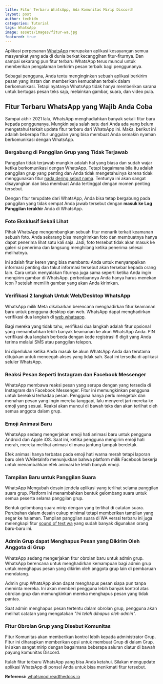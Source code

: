 ```yaml
---
title: Fitur Terbaru WhatsApp, Ada Komunitas Mirip Discord!
layout: post
author: techidn
categories: Tutorial
tags: WhatsApp
image: assets/images/fitur-wa.jpg
featured: true
---
```


Aplikasi perpesanan [WhatsApp](https://techidn.github.io/tags#WhatsApp) merupakan aplikasi kesayangan semua masyarakat yang ada di dunia berkat kecanggihan fitur-fiturnya. Dan sampai sekarang pun fitur terbaru WhatsApp terus muncul untuk memberikan pengalaman berkirim pesan terbaik bagi penggunanya. 

Sebagai pengguna, Anda tentu menginginkan sebuah aplikasi berkirim pesan yang instan dan memberikan kemudahan terbaik dalam berkomunikasi. Tetapi nyatanya WhatsApp tidak hanya memberikan sarana untuk bertugas pesan teks saja, melainkan gambar, suara, dan video pula. 

## Fitur Terbaru WhatsApp yang Wajib Anda Coba

Sampai akhir 2021 lalu, WhatsApp menghadiahkan banyak sekali fitur baru kepada penggunanya. Mungkin saja salah satu dari Anda ada yang belum mengetahui terkait update fitur terbaru dari WhatsApp ini. Maka, berikut ini adalah beberapa fitur unggulan yang bisa membuat Anda semakin nyaman berkomunikasi dengan WhatsApp. 

### Bergabung di Panggilan Grup yang Tidak Terjawab 

Panggilan tidak terjawab mungkin adalah hal yang biasa dan sudah wajar ketika berkomunikasi dengan WhatsApp. Tetapi bagaimana bila itu adalah panggilan grup yang penting dan Anda tidak mengetahuinya karena tidak menggunakan fitur [nada dering sebut nama](https://whitepaper.co.id/nada-dering-sound-of-text-sebut-nama/). Tentunya ini akan sangat disayangkan dan bisa membuat Anda tertinggal dengan momen penting tersebut.

Dengan fitur terupdate dari WhatsApp, Anda bisa tetap bergabung pada panggilan yang tidak sempat Anda jawab tersebut dengan **masuk ke Log Panggilan terakhir** Anda di WhatsApp.

### Foto Eksklusif Sekali Lihat 

Pihak WhatsApp mengembangkan sebuah fitur menarik terkait keamanan sebuah foto. Anda sekarang bisa mengirimkan foto dan membuatnya hanya dapat penerima lihat satu kali saja. Jadi, foto tersebut tidak akan masuk ke galeri si penerima dan langsung menghilang ketika penerima selesai melihatnya. 

Ini adalah fitur keren yang bisa membantu Anda untuk menyampaikan informasi penting dan takut informasi tersebut akan tersebar kepada orang lain. Cara untuk menyalakan fiturnya juga sama seperti ketika Anda ingin mengirim gambar di WhatsApp. perbedaannya Anda hanya harus menekan icon _1_ setelah memilih gambar yang akan Anda kirimkan. 

### Verifikasi 2 langkah Untuk Web/Desktop WhatsApp

WhatsApp milik Meta dikabarkan berencana menghadirkan fitur keamanan baru untuk pengguna desktop dan web. WhatsApp dapat menghadirkan verifikasi dua langkah di [web whatsapp](https://www.sebuahutas.com/2022/02/download-wa-web-beta-terbaru-2022.html). 

Bagi mereka yang tidak tahu, verifikasi dua langkah adalah fitur opsional yang menambahkan lebih banyak keamanan ke akun WhatsApp Anda. PIN verifikasi dua langkah berbeda dengan kode registrasi 6 digit yang Anda terima melalui SMS atau panggilan telepon. 

Ini diperlukan ketika Anda masuk ke akun WhatsApp Anda dan terutama ditujukan untuk mencegah akses yang tidak sah. Saat ini tersedia di aplikasi seluler WhatsApp.

### Reaksi Pesan Seperti Instagram dan Facebook Messenger

WhatsApp membawa reaksi pesan yang serupa dengan yang tersedia di Instagram dan Facebook Messenger. Fitur ini memungkinkan pengguna untuk bereaksi terhadap pesan. 
Pengguna hanya perlu mengetuk dan menahan pesan yang ingin mereka tanggapi, lalu menyeret jari mereka ke emoji yang sesuai. Reaksi akan muncul di bawah teks dan akan terlihat oleh semua anggota dalam grup.

### Emoji Animasi Baru

WhatsApp sedang mengerjakan emoji hati animasi baru untuk pengguna Android dan Apple iOS. Saat ini, ketika pengguna mengirim emoji hati merah, mereka melihat animasi di mana jantung tampak berdetak. 

Efek animasi hanya terbatas pada emoji hati warna merah tetapi laporan baru oleh WABetaInfo menunjukkan bahwa platform milik Facebook bekerja untuk menambahkan efek animasi ke lebih banyak emoji.

### Tampilan Baru untuk Panggilan Suara

WhatsApp Mengubah desain jendela aplikasi yang terlihat selama panggilan suara grup. Platform ini menambahkan bentuk gelombang suara untuk semua peserta selama panggilan grup. 

Bentuk gelombang suara mirip dengan yang terlihat di catatan suara. Perubahan dalam desain cukup minimal tetapi memberikan tampilan yang segar ke halaman. Tampilan panggilan suara di WA verssi terbaru ini juga melengkapi fitur [sound of text wa](https://techidn.github.io/soundoftext/) yang sudah banyak digunakan orang baru-baru ini. 

### Admin Grup dapat Menghapus Pesan yang Dikirim Oleh Anggota di Grup

WhatsApp sedang mengerjakan fitur obrolan baru untuk admin grup. WhatsApp berencana untuk menghadirkan kemampuan bagi admin grup untuk menghapus pesan yang dikirim oleh anggota grup lain di pembaruan mendatang. 

Admin grup WhatsApp akan dapat menghapus pesan siapa pun tanpa meminta mereka. Ini akan memberi pengguna lebih banyak kontrol atas obrolan grup dan memungkinkan mereka menghapus pesan yang tidak pantas. 

Saat admin menghapus pesan tertentu dalam obrolan grup, pengguna akan melihat catatan yang mengatakan _"Ini telah dihapus oleh admin"_.

### Fitur Obrolan Grup yang Disebut Komunitas

Fitur Komunitas akan memberikan kontrol lebih kepada administrator Grup. Fitur ini diharapkan memberikan opsi untuk membuat Grup di dalam Grup. Ini akan sangat mirip dengan bagaimana beberapa saluran diatur di bawah payung komunitas Discord.

Itulah fitur terbaru WhatsApp yang bisa Anda ketahui. Silakan mengupdate aplikasi WhatsApp di ponsel Anda untuk bisa menikmati fitur tersebut. 

**Referensi:** [whatsmod.readthedocs.io](https://whatsmod.readthedocs.io/)
